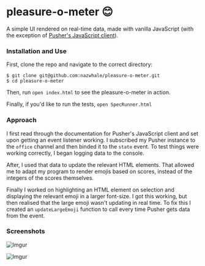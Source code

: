 # pleasure-o-meter 😊
A simple UI rendered on real-time data, made with vanilla JavaScript (with the exception of [Pusher's JavaScript client](https://github.com/pusher/pusher-js)).

### Installation and Use

First, clone the repo and navigate to the correct directory:

```
$ git clone git@github.com:nazwhale/pleasure-o-meter.git
$ cd pleasure-o-meter
```

Then, run `open index.html` to see the pleasure-o-meter in action.

Finally, if you'd like to run the tests, `open SpecRunner.html`

### Approach

I first read through the documentation for Pusher's JavaScript client and set upon getting an event listener working. I subscribed my Pusher instance to the `office` channel and then binded it to the `state` event. To test things were working correctly, I began logging data to the console.

After, I used that data to update the relevant HTML elements. That allowed me to adapt my program to render emojis based on scores, instead of the integers of the scores themselves.

Finally I worked on highlighting an HTML element on selection and displaying the relevant emoji in a larger font-size. I got this working, but then realised that the large emoji wasn't updating in real time. To fix this I created an `updateLargeEmoji` function to call every time Pusher gets data from the event.


### Screenshots

![Imgur](https://i.imgur.com/zh399yb.png)

![Imgur](https://i.imgur.com/RzMrDYj.png)
